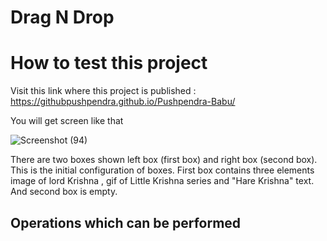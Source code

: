 # Drag N Drop

# How to test this project

Visit this link where this project is published :
https://githubpushpendra.github.io/Pushpendra-Babu/

You will get screen like that

![Screenshot (94)](https://github.com/githubpushpendra/Pushpendra-Babu/assets/92050783/f22196b6-d2a6-4349-821c-0b7ff54ad40e)

There are two boxes shown left box (first box) and right box (second box). This is the initial configuration of boxes. First box contains three elements image of lord Krishna , gif of Little Krishna series and "Hare Krishna" text. And second box is empty.

## Operations which can be performed 
